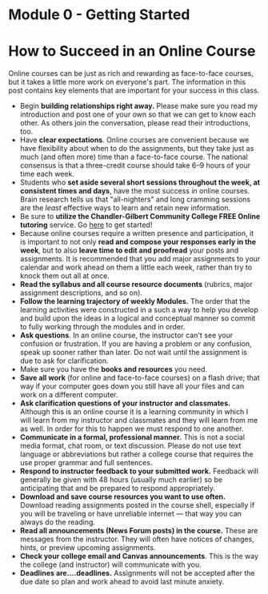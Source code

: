 # Module 0 - Getting Started

# How to Succeed in an Online Course

Online courses can be just as rich and rewarding as face-to-face courses, but it takes a little more work on everyone's part. The information in this post contains key elements that are important for your success in this class.

-   Begin **building relationships right away.** Please make sure you read my introduction and post one of your own so that we can get to know each other. As others join the conversation, please read their introductions, too.
-   Have **clear expectations**. Online courses are convenient because we have flexibility about when to do the assignments, but they take just as much (and often more) time than a face-to-face course. The national consensus is that a three-credit course should take 6–9 hours of your time each week.
-   Students who **set aside several short sessions throughout the week, at consistent times and days**, have the most success in online courses. Brain research tells us that "all-nighters" and long cramming sessions are the _least_ effective ways to learn and retain new information.
-   Be sure to **utilize the Chandler-Gilbert Community College FREE Online tutoring** service. Go [here](https://www.cgc.edu/student-resources/learning-center/online-tutoring) to get started! 
-   Because online courses require a written presence and participation, it is important to not only **read and compose your responses early in the week**, but to also **leave time to edit and proofread** your posts and assignments. It is recommended that you add major assignments to your calendar and work ahead on them a little each week, rather than try to knock them out all at once.
-   **Read the syllabus and all course resource documents** (rubrics, major assignment descriptions, and so on).
-   **Follow the learning trajectory of weekly Modules.** The order that the learning activities were constructed in a such a way to help you develop and build upon the ideas in a logical and conceptual manner so commit to fully working through the modules and in order. 
-   **Ask questions**. In an online course, the instructor can't see your confusion or frustration. If you are having a problem or any confusion, speak up sooner rather than later. Do not wait until the assignment is due to ask for clarification.
-   Make sure you have the **books and resources** you need.
-   **Save all work** (for online and face-to-face courses) on a flash drive; that way if your computer goes down you still have all your files and can work on a different computer.
-   **Ask clarification questions of your instructor and classmates.** Although this is an online course it is a learning community in which I will learn from my instructor and classmates and they will learn from me as well. In order for this to happen we must respond to one another. 
-   **Communicate in a formal, professional manner.** This is not a social media format, chat room, or text discussion. Please do not use text language or abbreviations but rather a college course that requires the use proper grammar and full sentences. 
-   **Respond to instructor feedback to your submitted work.** Feedback will generally be given with 48 hours (usually much earlier) so be anticipating that and be prepared to respond appropriately. 
-   **Download and save course resources you want to use often.** Download reading assignments posted in the course shell, especially if you will be traveling or have unreliable internet — that way you can always do the reading.
-   **Read all announcements (News Forum posts) in the course.** These are messages from the instructor. They will often have notices of changes, hints, or preview upcoming assignments.
-   **Check your college email and Canvas announcements**. This is the way the college (and instructor) will communicate with you.
-   **Deadlines are....deadlines.** Assignments will not be accepted after the due date so plan and work ahead to avoid last minute anxiety.